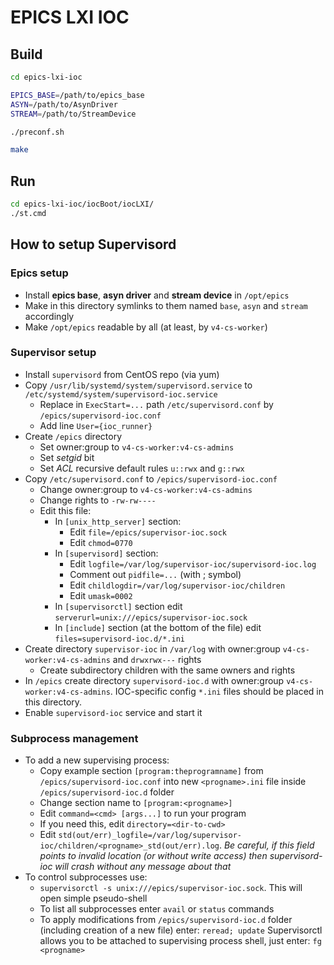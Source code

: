 # EPICS LXI IOC

## Build

```sh
cd epics-lxi-ioc

EPICS_BASE=/path/to/epics_base
ASYN=/path/to/AsynDriver
STREAM=/path/to/StreamDevice

./preconf.sh

make
```

## Run

```sh
cd epics-lxi-ioc/iocBoot/iocLXI/
./st.cmd
```

## How to setup Supervisord

### Epics setup

+ Install **epics base**, **asyn driver** and **stream device** in `/opt/epics`
+ Make in this directory symlinks to them named `base`, `asyn` and `stream` accordingly
+ Make `/opt/epics` readable by all (at least, by `v4-cs-worker`)

### Supervisor setup

+ Install `supervisord` from CentOS repo (via yum)
+ Copy `/usr/lib/systemd/system/supervisord.service` to `/etc/systemd/system/supervisord-ioc.service`
  + Replace in `ExecStart=...` path `/etc/supervisord.conf` by `/epics/supervisord-ioc.conf`
  + Add line `User={ioc_runner}`
+ Create `/epics` directory
  + Set owner:group to `v4-cs-worker:v4-cs-admins`
  + Set *setgid* bit
  + Set *ACL* recursive default rules `u::rwx` and `g::rwx`
+ Copy `/etc/supervisord.conf` to `/epics/supervisord-ioc.conf`
  + Change owner:group to `v4-cs-worker:v4-cs-admins`
  + Change rights to `-rw-rw----`
  + Edit this file:
    + In `[unix_http_server]` section:
      + Edit `file=/epics/supervisor-ioc.sock`
      + Edit `chmod=0770`
    + In `[supervisord]` section:
      + Edit `logfile=/var/log/supervisor-ioc/supervisord-ioc.log`
      + Comment out `pidfile=...` (with ; symbol)
      + Edit `childlogdir=/var/log/supervisor-ioc/children`
      + Edit `umask=0002`
    + In `[supervisorctl]` section edit `serverurl=unix:///epics/supervisor-ioc.sock`
    + In `[include]` section (at the bottom of the file) edit `files=supervisord-ioc.d/*.ini`
+ Create directory `supervisor-ioc` in `/var/log` with owner:group `v4-cs-worker:v4-cs-admins` and `drwxrwx---` rights
  + Create subdirectory children with the same owners and rights 
+ In `/epics` create directory `supervisord-ioc.d` with owner:group `v4-cs-worker:v4-cs-admins`. IOC-specific config `*.ini` files should be placed in this directory.
+ Enable `supervisord-ioc` service and start it

### Subprocess management

+ To add a new supervising process:
  + Copy example section `[program:theprogramname]` from `/epics/supervisord-ioc.conf` into new `<progname>.ini` file inside `/epics/supervisord-ioc.d` folder
  + Change section name to `[program:<progname>]`
  + Edit `command=<cmd> [args...]` to run your program
  + If you need this, edit `directory=<dir-to-cwd>`
  + Edit `std(out/err)_logfile=/var/log/supervisor-ioc/children/<progname>_std(out/err).log`.
    *Be careful, if this field points to invalid location (or without write access) then supervisord-ioc will crash without any message about that*
+ To control subprocesses use:
  + `supervisorctl -s unix:///epics/supervisor-ioc.sock`.
    This will open simple pseudo-shell
  + To list all subprocesses enter `avail` or `status` commands
  + To apply modifications from `/epics/supervisord-ioc.d` folder (including creation of a new file) enter: `reread; update`
Supervisorctl allows you to be attached to supervising process shell, just enter: `fg <progname>`
